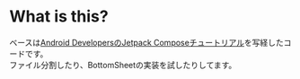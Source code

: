 # What is this?
ベースは[Android DevelopersのJetpack Composeチュートリアル](https://developer.android.com/jetpack/compose/tutorial?hl=ja&authuser=1)を写経したコードです。  
ファイル分割したり、BottomSheetの実装を試したりしてます。
